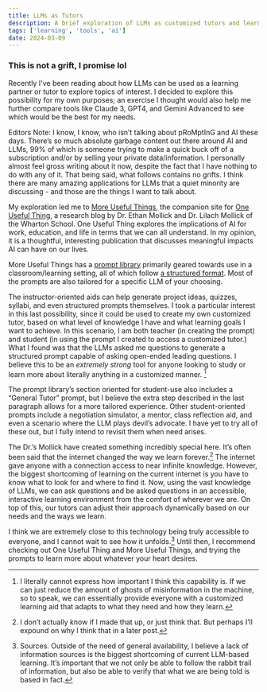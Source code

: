 ```yaml
---
title: LLMs as Tutors
description: A brief exploration of LLMs as customized tutors and learning partners
tags: ['learning', 'tools', 'ai']
date: 2024-03-09
---
```


### This is not a grift, I promise lol

Recently I've been reading about how LLMs can be used as a learning partner or tutor to explore topics of interest. I decided to explore this possibility for my own purposes; an exercise I thought would also help me further compare tools like Claude 3, GPT4, and Gemini Advanced to see which would be the best for my needs. 

Editors Note: I know, I know, who isn’t talking about pRoMptInG and AI these days. There’s so much absolute garbage content out there around AI and LLMs, 99% of which is someone trying to make a quick buck off of a subscription and/or by selling your private data/information. I personally almost feel gross writing about it now, despite the fact that I have nothing to do with any of it. That being said, what follows contains no grifts. I think there are many amazing applications for LLMs that a quiet minority are discussing - and those are the things I want to talk about. 

My exploration led me to [More Useful Things](https://www.moreusefulthings.com/), the companion site for [One Useful Thing](https://www.oneusefulthing.org/),  a research blog by Dr. Ethan Mollick and Dr. Lilach Mollick of the Wharton School. One Useful Thing explores the implications of AI for work, education, and life in terms that we can all understand. In my opinion, it is a thoughtful, interesting publication that discusses meaningful impacts AI can have on our lives.

More Useful Things has a [prompt library](https://www.moreusefulthings.com/prompts) primarily geared towards use in a classroom/learning setting, all of which follow [a structured format](https://www.oneusefulthing.org/p/working-with-ai-two-paths-to-prompting). Most of the prompts are also tailored for a specific LLM of your choosing. 

The instructor-oriented aids can help generate project ideas, quizzes, syllabi, and even structured prompts themselves. I took a particular interest in this last possibility, since it could be used to create my own customized tutor, based on what level of knowledge I have and what learning goals I want to achieve. In this scenario, I am both teacher (in creating the prompt) and student (in using the prompt I created to access a customized tutor.) What I found was that the LLMs asked me questions to generate a structured prompt capable of asking open-ended leading questions. I believe this to be an *extremely strong* tool for anyone looking to study or learn more about literally anything in a customized manner. [^1]

The prompt library’s section oriented for student-use also includes a “General Tutor” prompt, but I believe the extra step described in the last paragraph allows for a more tailored experience. Other student-oriented prompts include a negotiation simulator, a mentor, class reflection aid, and even a scenario where the LLM plays devil’s advocate. I have yet to try all of these out, but I fully intend to revisit them when need arises. 

The Dr.’s Mollick have created something incredibly special here. It’s often been said that the internet changed the way we learn forever.[^2] The internet gave anyone with a connection access to near infinite knowledge. However, the biggest shortcoming of learning on the current internet is you have to know what to look for and where to find it. Now, using the vast knowledge of LLMs, we can ask questions and be asked questions in an accessible, interactive learning environment from the comfort of wherever we are. On top of this, our tutors can adjust their approach dynamically based on our needs and the ways we learn. 

I think we are extremely close to this technology being truly accessible to everyone, and I cannot wait to see how it unfolds.[^3] Until then, I recommend checking out One Useful Thing and More Useful Things, and trying the prompts to learn more about whatever your heart desires.

[^1]: I literally cannot express how important I think this capability is. If we can just reduce the amount of ghosts of misinformation in the machine, so to speak, we can essentially provide everyone with a customized learning aid that adapts to what they need and how they learn.
[^2]: I don’t actually know if I made that up, or just think that. But perhaps I’ll expound on why I think that in a later post.
[^3]: Sources. Outside of the need of general availability, I believe a lack of information sources is the biggest shortcoming of current LLM-based learning. It’s important that we not only be able to follow the rabbit trail of information, but also be able to verify that what we are being told is based in fact. 
